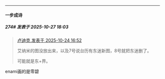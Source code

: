 ﻿
*****

####  一步成诗  
##### 274#       发表于 2025-10-27 18:03

<blockquote><a href="httphttps://stage1st.com/2b/forum.php?mod=redirect&amp;goto=findpost&amp;pid=68620397&amp;ptid=2262717" target="_blank">卢迪克 发表于 2025-10-24 16:52</a>

艾纳米的图没放出来，以及7号说台历有东迷新图，8号就把东迷删了。

可能就是东+界。</blockquote>
enami画的是零碧

